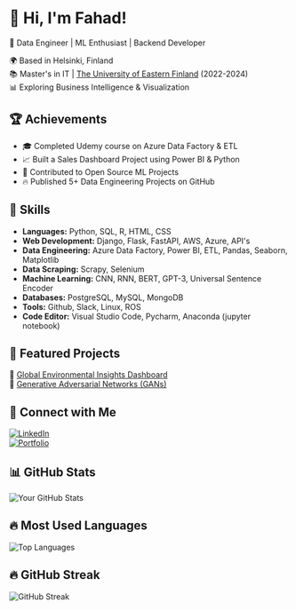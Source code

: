 # 👋 Hi, I'm Fahad!
🚀 Data Engineer | ML Enthusiast | Backend Developer  

🌍 Based in Helsinki, Finland  
📚 Master's in IT | [The University of Eastern Finland](https://www.uef.fi/en/degree-programme/masters-degree-programme-in-information-technology) (2022-2024)  
📊 Exploring Business Intelligence & Visualization  

## 🏆 Achievements
- 🎓 Completed Udemy course on Azure Data Factory & ETL
- 📈 Built a Sales Dashboard Project using Power BI & Python
- 🏅 Contributed to Open Source ML Projects
- 🔥 Published 5+ Data Engineering Projects on GitHub

## 🚀 Skills
- **Languages:** Python, SQL, R, HTML, CSS
- **Web Development:** Django, Flask, FastAPI, AWS, Azure, API's
- **Data Engineering:** Azure Data Factory, Power BI, ETL, Pandas, Seaborn, Matplotlib
- **Data Scraping:** Scrapy, Selenium
- **Machine Learning:** CNN, RNN, BERT, GPT-3, Universal Sentence Encoder
- **Databases:** PostgreSQL, MySQL, MongoDB
- **Tools:** Github, Slack, Linux, ROS
- **Code Editor:** Visual Studio Code, Pycharm, Anaconda (jupyter notebook)  

## 📂 Featured Projects
🔹 [Global Environmental Insights Dashboard](https://github.com/iamfahad43/Global-Environmental-Insights)  
🔹 [Generative Adversarial Networks (GANs)](https://github.com/iamfahad43/GAN)  

## 🤝 Connect with Me
[![LinkedIn](https://img.shields.io/badge/LinkedIn-Connect-blue?style=flat&logo=linkedin)](https://linkedin.com/in/fahadmahmood43)  
[![Portfolio](https://img.shields.io/badge/Portfolio-View-green?style=flat&logo=firefox)](https://docs.google.com/document/d/1YQum5qcVeTALq_QXy1pT1koUOIklctKp1BZ1v-7R0tI/edit?usp=sharing)  

## 📊 GitHub Stats
![Your GitHub Stats](https://github-readme-stats.vercel.app/api?username=iamfahad43&show_icons=true&theme=radical)

## 🔥 Most Used Languages
![Top Languages](https://github-readme-stats.vercel.app/api/top-langs/?username=iamfahad43&layout=compact&theme=radical)

## 🔥 GitHub Streak
![GitHub Streak](https://github-readme-streak-stats.herokuapp.com/?user=iamfahad43&theme=radical)
